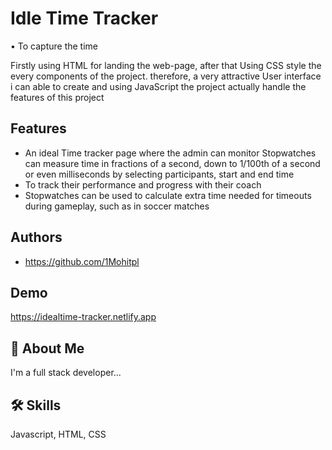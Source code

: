 
# Idle Time Tracker

• To capture the time

 Firstly using HTML for landing the web-page, after that Using CSS style the every components of the project. therefore, a very attractive User interface i can able to create and using JavaScript the project actually handle the features of this project




## Features

- An ideal Time tracker page where the admin can monitor Stopwatches can measure time in fractions of a second, down to 1/100th of a second or even milliseconds by selecting participants, start and end time
- To track their performance and progress with their coach
- Stopwatches can be used to calculate extra time needed for timeouts during gameplay, such as in soccer matches

## Authors

- https://github.com/1Mohitpl


## Demo


https://idealtime-tracker.netlify.app

## 🚀 About Me
I'm a full stack developer...


## 🛠 Skills
Javascript, HTML, CSS
